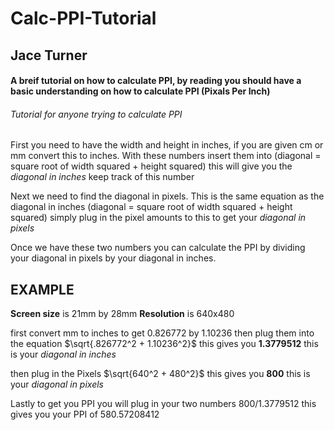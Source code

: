 # Calc-PPI-Tutorial
## Jace Turner
#### A breif tutorial on how to **calculate PPI**, by reading you should have a basic understanding on how to calculate PPI **(Pixals Per Inch)**
###### Tutorial for anyone trying to calculate PPI

First you need to have the width and height in inches, if you are given cm or mm convert this to inches. 
With these numbers insert them into (diagonal = square root of width squared + height squared) this will give you the *diagonal in inches* keep track of this number

Next we need to find the diagonal in pixels. This is the same equation as the diagonal in inches (diagonal = square root of width squared + height squared) simply plug in the pixel amounts to this to get your *diagonal in pixels*

Once we have these two numbers you can calculate the PPI by dividing your diagonal in pixels by your diagonal in inches. 

## EXAMPLE

**Screen size** is 21mm by 28mm
**Resolution** is 640x480

first convert mm to inches to get 0.826772 by 1.10236
then plug them into the equation $\sqrt{.826772^2 + 1.10236^2}$
this gives you **1.3779512** this is your *diagonal in inches*

then plug in the Pixels $\sqrt{640^2 + 480^2}$
this gives you **800** this is your *diagonal in pixels*

Lastly to get you PPI you will plug in your two numbers 800/1.3779512 
this gives you your PPI of 580.57208412
